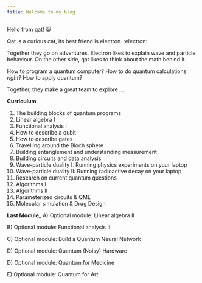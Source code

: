 ```yaml
---
title: Welcome to my blog
---
```


Hello from qat! 😸

Qat is a curious cat, its best friend is electron. :electron:

Together they go on adventures. Electron likes to explain wave and particle behaviour. On the other side, qat likes to think about the math behind it.

How to program a quantum computer?
How to do quantum calculations *right*?
How to apply quantum?

Together, they make a great team to explore  ...

__Curriculum__
1) The building blocks of quantum programs
2) Linear algebra I
3) Functional analysis I
4) How to describe a qubit
5) How to describe gates
6) Travelling around the Bloch sphere
7) Building entanglement and understanding measurement
8) Building circuits and data analysis
9) Wave-particle duality I: Running physics experiments on your laptop
10) Wave-particle duality II: Running radioactive decay on your laptop
11) Research on current quantum questions
12) Algorithms I
13) Algorithms II
14) Parameterized circuits & QML
15) Molecular simulation & Drug Design

__Last Module___
A) Optional module: Linear algebra II

B) Optional module: Functional analysis II

C) Optional module: Build a Quantum Neural Network

D) Optional module: Quantum (Noisy) Hardware

D) Optional module: Quantum for Medicine

E) Optional module: Quantum for Art

